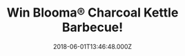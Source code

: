 ---
campaign-uuid: "c-5a03493d-c2f5-4067-bee1-9385339f1676"
type: "Preview"
category: "competition"
date: "2018-06-01T13:46:48.000Z"
end-date: "2018-07-01T23:59:00.000Z"
disable-form: false
is_promoted: false
has_entry_page: true
title: "Win Blooma® Charcoal Kettle Barbecue!"
competition-description: "<p>Summer is just around the corner and it wouldn't be complete\
  \ without a BBQ, so why not host your own with this Blooma® stylish kettle barbecue\
  \ grill!</p>\r\n<p>Want it? Enter below to get involved!</p>"
hero-header: "Win Blooma® Charcoal Kettle Barbecue!"
terms-confirmation: "N/A"
banner-img: "https://assets.expresslyapp.com/asset-a144ee56-4d56-417f-a653-bd20bd0b012f.jpg"
logo-left-href: "https://aaa.nme.com/"
logo-left-image: "https://assets.expresslyapp.com/asset-bf1c2e88-fdda-430d-8e1f-5cf880e5f433.jpg"
logo-left-title: "NME"
bg-image-hero: "https://assets.expresslyapp.com/asset-365b1b48-1d6f-4d3b-9aa7-8b2d515b8d36.jpg"
bg-image-first: "https://assets.expresslyapp.com/asset-2338c409-c589-4827-878f-89dd4b676bac.jpg"
section1-content: "<p>This attractive and modern BBQ grill will cater for BBQ parties/gatherings\
  \ of up to 10 people. Features a porcelain enamelled lid and bowl with warming rack\
  \ and chrome plated grill and ash collector.</p>\r\n<p>Nothing beats like a perfect\
  \ home made bbq this summer! Think no more, enter below and you could be enjoying\
  \ this magnificent Blooma® Charcoal Kettle Barbecue with your loved ones!</p>"
entry-title: "Win Blooma® Charcoal Kettle Barbecue!"
entry-content: "<p>Enter the draw to win the Blooma® Charcoal Kettle Barbecue!\r\n\
  and treat your friends with the perfect summer grill! by completing the form below\
  \ before 23:59 on 1st July 2018.</p>"
has-winner: false
prize-description: "A Blooma® Charcoal Kettle Barbecue!"
special-conditions: "Multiple entries are allowed up to one every 24 hours."
---